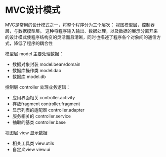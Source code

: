 # MVC设计模式

MVC是常用的设计模式之一，将整个程序分为三个层次： 视图模型层，控制器层，与数据模型层。 这种将程序输入输出、数据处理，以及数据的展示分离开来的设计模式使程序结构变的灵活而且清晰，同时也描述了程序各个对象间的通信方式，降低了程序的耦合性

模型层 model 主要处理数据：

- 数据对象封装 model.bean/domain
- 数据库操作类 model.dao
- 数据库 model.db

控制层 controller 处理业务逻辑：

- 应用界面相关 controller.activity
- 存放fragment  controller.fragment
- 显示列表的适配器  controller.adapter
- 服务相关的  controller.service
- 抽取的基类  controller.base

视图层 view 显示数据

- 相关工具类 view.utils
- 自定义view view.ui